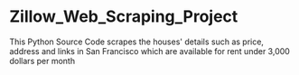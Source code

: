 # Zillow_Web_Scraping_Project
This Python Source Code scrapes the houses' details such as price, address and links in San Francisco which are available for rent under 3,000 dollars per month
